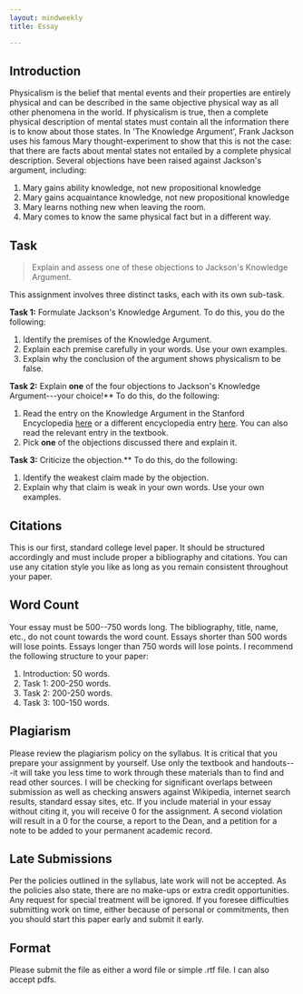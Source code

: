 ```yaml
---
layout: mindweekly
title: Essay

---
```

  
## Introduction 

Physicalism is the belief that mental events and their properties are entirely physical and can be described in the same objective physical way as all other phenomena in the world. If physicalism is true, then a complete physical description of mental states must contain all the information there is to know about those states. In 'The Knowledge Argument', Frank Jackson uses his famous Mary thought-experiment to show that this is not the case: that there are facts about mental states not entailed by a complete physical description. Several objections have been raised against Jackson's argument, including: 

1. Mary gains ability knowledge, not new propositional knowledge
2. Mary gains acquaintance knowledge, not new propositional knowledge
3. Mary learns nothing new when leaving the room. 
3. Mary comes to know the same physical fact but in a different way.


## Task 

> Explain and assess one of these objections to Jackson's Knowledge Argument. 

This assignment involves three distinct tasks, each with its own sub-task.  

**Task 1:** Formulate Jackson's Knowledge Argument. To do this, you do the following: 

1. Identify the premises of the Knowledge Argument. 
2. Explain each premise carefully in your words. Use your own examples. 
3. Explain why the conclusion of the argument shows physicalism to be false. 

**Task 2:** Explain **one** of the four objections to Jackson's Knowledge Argument---your choice!** To do this, do the following: 

1. Read the entry on the Knowledge Argument in the Stanford Encyclopedia [here](https://plato.stanford.edu/entries/qualia-knowledge) or a different encyclopedia entry [here](http://www.iep.utm.edu/know-arg/). You can also read the relevant entry in the textbook.
2. Pick **one** of the objections discussed there and explain it.  

**Task 3:** Criticize the objection.** To do this, do the following: 

1. Identify the weakest claim made by the objection. 
2. Explain why that claim is weak in your own words. Use your own examples. 

## Citations

This is our first, standard college level paper. It should be structured accordingly and must include proper a bibliography and citations. You can use any citation style you like as long as you remain consistent throughout your paper. 



## Word Count

Your essay must be 500--750 words long. The bibliography, title, name, etc., do not count towards the word count. Essays shorter than 500 words will lose points. Essays longer than 750 words will lose points.  I recommend the following structure to your paper:

1. Introduction: 50 words.
2. Task 1: 200-250 words.
3. Task 2: 200-250 words.
4. Task 3: 100-150 words.

 

## Plagiarism

Please review the plagiarism policy on the syllabus. It is critical that you prepare your assignment by yourself. Use only the textbook and handouts---it will take you less time to work through these materials than to find and read other sources. I will be checking for significant overlaps between submission as well as checking answers against Wikipedia, internet search results, standard essay sites, etc. If you include material in your essay without citing it, you will receive 0 for the assignment. A second violation will result in a 0 for the course, a report to the Dean, and a petition for a note to be added to your permanent academic record. 



## Late Submissions

Per the policies outlined in the syllabus, late work will not be accepted. As the policies also state, there are no make-ups or extra credit opportunities. Any request for special treatment will be ignored. If you foresee difficulties submitting work on time, either because of personal or commitments, then you should start this paper early and submit it early. 

## Format
Please submit the file as either a word file or simple .rtf file. I can also accept pdfs. 


